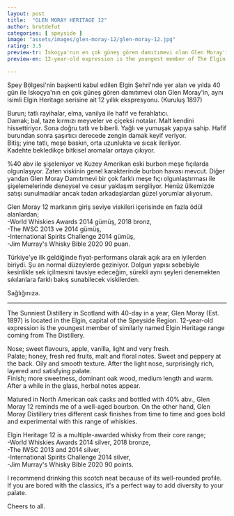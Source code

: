 ```yaml
---
layout: post
title:  "GLEN MORAY HERITAGE 12"
author: brutdefut
categories: [ speyside ]
image: "assets/images/glen-moray-12/glen-moray-12.jpg"
rating: 3.5
preview-tr: İskoçya'nın en çok güneş gören damıtımevi olan Glen Moray'in, aynı isimli Elgin Heritage serisine ait 12 yıllık ekspresyonu. (Kuruluş 1897) 
preview-en: 12-year-old expression is the youngest member of The Elgin Heritage range coming from The Glen Moray Distillery. 

---
```


Spey Bölgesi'nin başkenti kabul edilen Elgin Şehri'nde yer alan ve yılda 40 gün ile İskoçya'nın en çok güneş gören damıtımevi olan Glen Moray'in, aynı isimli Elgin Heritage serisine ait 12 yıllık ekspresyonu. (Kuruluş 1897) 

Burun; tatlı rayihalar, elma, vanilya ile hafif ve ferahlatıcı.  
Damak; bal, taze kırmızı meyveler ve çiçeksi notalar. Malt kendini hissettiriyor. Sona doğru tatlı ve biberli. Yağlı ve yumuşak yapıya sahip. Hafif burundan sonra şaşırtıcı derecede zengin damak keyif veriyor.  
Bitiş; yine tatlı, meşe baskın, orta uzunlukta ve sıcak ilerliyor.  
Kadehte bekledikçe bitkisel aromalar ortaya çıkıyor. 

%40 abv ile şişeleniyor ve Kuzey Amerikan eski burbon meşe fıçılarda olgunlaşıyor. Zaten viskinin genel karakterinde burbon havası mevcut. Diğer yandan Glen Moray Damıtımevi bir çok farklı meşe fıçı olgunlaştırması ile şişelemelerinde deneysel ve cesur yaklaşım sergiliyor. Henüz ülkemizde satışı sunulmadılar ancak tadan arkadaşlardan güzel yorumlar alıyorum. 

Glen Moray 12 markanın giriş seviye viskileri içerisinde en fazla ödül alanlardan;   
-World Whiskies Awards 2014 gümüş, 2018 bronz,  
-The IWSC 2013 ve 2014 gümüş,  
-International Spirits Challenge 2014 gümüş,  
-Jim Murray's Whisky Bible 2020 90 puan.   

Türkiye'ye ilk geldiğinde fiyat-performans olarak açık ara en iyilerden biriydi. Şu an normal düzeylerde geziniyor. Dolgun yapısı sebebiyle kesinlikle sek içilmesini tavsiye edeceğim, sürekli aynı şeyleri denemekten sıkılanlara farklı bakış sunabilecek viskilerden. 

Sağlığınıza.    
 
-----------------------------------------------

<p id="english"></p>

The Sunniest Distillery in Scotland with 40-day in a year, Glen Moray (Est. 1897) is located in the Elgin, capital of the Speyside Region. 12-year-old expression is the youngest member of similarly named Elgin Heritage range coming from The Distillery. 

Nose; sweet flavours, apple, vanilla, light and very fresh.  
Palate; honey, fresh red fruits, malt and floral notes. Sweet and peppery at the back. Oily and smooth texture. After the light nose, surprisingly rich, layered and satisfying palate.  
Finish; more sweetness, dominant oak wood, medium length and warm.  
After a while in the glass, herbal notes appear. 

Matured in North American oak casks and bottled with 40% abv., Glen Moray 12 reminds me of a well-aged bourbon. On the other hand, Glen Moray Distillery tries different cask finishes from time to time and goes bold and experimental with this range of whiskies. 

Elgin Heritage 12 is a multiple-awarded whisky from their core range;   
-World Whiskies Awards 2014 silver, 2018 bronze,  
-The IWSC 2013 and 2014 silver,  
-International Spirits Challenge 2014 silver,  
-Jim Murray's Whisky Bible 2020 90 points. 

I recommend drinking this scotch neat because of its well-rounded profile. If you are bored with the classics, it's a perfect way to add diversity to your palate. 

Cheers to all.   
